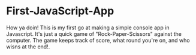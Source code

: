 # First-JavaScript-App
How ya doin! This is my first go at making a simple console app in Javascript. It's just a quick game of 
"Rock-Paper-Scissors" against the computer. The game keeps track of score, what round you're on, and who wisns at the end!.
